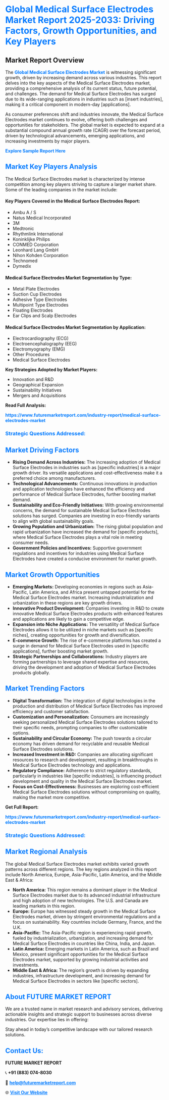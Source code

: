 <h1 style="color: #007BFF;">Global Medical Surface Electrodes Market Report 2025-2033: Driving Factors, Growth Opportunities, and Key Players</h1>

<section id="overview">
<h2>Market Report Overview</h2>
<p>The <a href="https://www.futuremarketreport.com/industry-report/medical-surface-electrodes-market" style="color: #007BFF; text-decoration: none;"><strong>Global Medical Surface Electrodes Market</strong></a> is witnessing significant growth, driven by increasing demand across various industries. This report delves into the key aspects of the Medical Surface Electrodes market, providing a comprehensive analysis of its current status, future potential, and challenges. The demand for Medical Surface Electrodes has surged due to its wide-ranging applications in industries such as [insert industries], making it a critical component in modern-day [applications].</p>
<p>As consumer preferences shift and industries innovate, the Medical Surface Electrodes market continues to evolve, offering both challenges and opportunities for stakeholders. The global market is expected to expand at a substantial compound annual growth rate (CAGR) over the forecast period, driven by technological advancements, emerging applications, and increasing investments by major players.</p>
</section>

<section id="overview">
<p><a href="https://www.futuremarketreport.com/request-sample/reportId=127079" style="color: #007BFF; text-decoration: none;"><strong>Explore Sample Report Here</strong></a></p>
</section>

<section id="key-players">
<h2 style="color: #007BFF;">Market Key Players Analysis</h2>
<p>The Medical Surface Electrodes market is characterized by intense competition among key players striving to capture a larger market share. Some of the leading companies in the market include:</p>
<h4>Key Players Covered in the Medical Surface Electrodes Report:</h4>
<ul><li>Ambu A / S</li><li>Natus Medical Incorporated</li><li>3M</li><li>Medtronic</li><li>Rhythmlink International</li><li>Koninklijke Philips</li><li>CONMED Corporation</li><li>Leonhard Lang GmbH</li><li>Nihon Kohden Corporation</li><li>Technomed</li><li>Dymedix</li></ul>
<h4>Medical Surface Electrodes Market Segmentation by Type:</h4>
<ul><li>Metal Plate Electrodes</li><li>Suction Cup Electrodes</li><li>Adhesive Type Electrodes</li><li>Multipoint Type Electrodes</li><li>Floating Electrodes</li><li>Ear Clips and Scalp Electrodes</li></ul>

<h4>Medical Surface Electrodes Market Segmentation by Application:</h4>
<ul><li>Electrocardiography (ECG)</li><li>Electroencephalography (EEG)</li><li>Electromyography (EMG)</li><li>Other Procedures</li><li>Medical Surface Electrodes</li></ul>
<p><strong>Key Strategies Adopted by Market Players:</strong></p>
<ul>
<li>Innovation and R&D</li>
<li>Geographical Expansion</li>
<li>Sustainability Initiatives</li>
<li>Mergers and Acquisitions</li>
</ul>
</section>

<section>
<p><strong>Read Full Analysis: </strong></p><a href="https://www.futuremarketreport.com/industry-report/medical-surface-electrodes-market" style="color: #007BFF; text-decoration: none;"><strong>https://www.futuremarketreport.com/industry-report/medical-surface-electrodes-market</strong></a>
<h3 style="color: #007BFF;">Strategic Questions Addressed:</h3>
</section>

<section id="driving-factors">
<h2 style="color: #007BFF;">Market Driving Factors</h2>
<ul>
<li><strong>Rising Demand Across Industries:</strong> The increasing adoption of Medical Surface Electrodes in industries such as [specific industries] is a major growth driver. Its versatile applications and cost-effectiveness make it a preferred choice among manufacturers.</li>
<li><strong>Technological Advancements:</strong> Continuous innovations in production and application technologies have enhanced the efficiency and performance of Medical Surface Electrodes, further boosting market demand.</li>
<li><strong>Sustainability and Eco-Friendly Initiatives:</strong> With growing environmental concerns, the demand for sustainable Medical Surface Electrodes solutions has surged. Companies are investing in eco-friendly variants to align with global sustainability goals.</li>
<li><strong>Growing Population and Urbanization:</strong> The rising global population and rapid urbanization have increased the demand for [specific products], where Medical Surface Electrodes plays a vital role in meeting consumer needs.</li>
<li><strong>Government Policies and Incentives:</strong> Supportive government regulations and incentives for industries using Medical Surface Electrodes have created a conducive environment for market growth.</li>
</ul>
</section>

<section id="growth-opportunities">
<h2 style="color: #007BFF;">Market Growth Opportunities</h2>
<ul>
<li><strong>Emerging Markets:</strong> Developing economies in regions such as Asia-Pacific, Latin America, and Africa present untapped potential for the Medical Surface Electrodes market. Increasing industrialization and urbanization in these regions are key growth drivers.</li>
<li><strong>Innovative Product Development:</strong> Companies investing in R&D to create innovative Medical Surface Electrodes products with enhanced features and applications are likely to gain a competitive edge.</li>
<li><strong>Expansion into Niche Applications:</strong> The versatility of Medical Surface Electrodes allows it to be utilized in niche markets such as [specific niches], creating opportunities for growth and diversification.</li>
<li><strong>E-commerce Growth:</strong> The rise of e-commerce platforms has created a surge in demand for Medical Surface Electrodes used in [specific applications], further boosting market growth.</li>
<li><strong>Strategic Partnerships and Collaborations:</strong> Industry players are forming partnerships to leverage shared expertise and resources, driving the development and adoption of Medical Surface Electrodes products globally.</li>
</ul>
</section>

<section id="trending-factors">
<h2 style="color: #007BFF;">Market Trending Factors</h2>
<ul>
<li><strong>Digital Transformation:</strong> The integration of digital technologies in the production and distribution of Medical Surface Electrodes has improved efficiency and customer satisfaction.</li>
<li><strong>Customization and Personalization:</strong> Consumers are increasingly seeking personalized Medical Surface Electrodes solutions tailored to their specific needs, prompting companies to offer customizable options.</li>
<li><strong>Sustainability and Circular Economy:</strong> The push towards a circular economy has driven demand for recyclable and reusable Medical Surface Electrodes solutions.</li>
<li><strong>Increased Investment in R&D:</strong> Companies are allocating significant resources to research and development, resulting in breakthroughs in Medical Surface Electrodes technology and applications.</li>
<li><strong>Regulatory Compliance:</strong> Adherence to strict regulatory standards, particularly in industries like [specific industries], is influencing product development and quality in the Medical Surface Electrodes market.</li>
<li><strong>Focus on Cost-Effectiveness:</strong> Businesses are exploring cost-efficient Medical Surface Electrodes solutions without compromising on quality, making the market more competitive.</li>
</ul>
</section>

<section>
<p><strong>Get Full Report: </strong></p><a href="https://www.futuremarketreport.com/industry-report/medical-surface-electrodes-market" style="color: #007BFF; text-decoration: none;"><strong>https://www.futuremarketreport.com/industry-report/medical-surface-electrodes-market</strong></a>
<h3 style="color: #007BFF;">Strategic Questions Addressed:</h3>
</section>


<section id="regional-analysis">
<h2 style="color: #007BFF;">Market Regional Analysis</h2>
<p>The global Medical Surface Electrodes market exhibits varied growth patterns across different regions. The key regions analyzed in this report include North America, Europe, Asia-Pacific, Latin America, and the Middle East & Africa:</p>
<ul>
<li><strong>North America:</strong> This region remains a dominant player in the Medical Surface Electrodes market due to its advanced industrial infrastructure and high adoption of new technologies. The U.S. and Canada are leading markets in this region.</li>
<li><strong>Europe:</strong> Europe has witnessed steady growth in the Medical Surface Electrodes market, driven by stringent environmental regulations and a focus on sustainability. Key countries include Germany, France, and the U.K.</li>
<li><strong>Asia-Pacific:</strong> The Asia-Pacific region is experiencing rapid growth, fueled by industrialization, urbanization, and increasing demand for Medical Surface Electrodes in countries like China, India, and Japan.</li>
<li><strong>Latin America:</strong> Emerging markets in Latin America, such as Brazil and Mexico, present significant opportunities for the Medical Surface Electrodes market, supported by growing industrial activities and investments.</li>
<li><strong>Middle East & Africa:</strong> The region’s growth is driven by expanding industries, infrastructure development, and increasing demand for Medical Surface Electrodes in sectors like [specific sectors].</li>
</ul>
</section>

<footer>
<h2 style="color: #007BFF;">About FUTURE MARKET REPORT</h2>
<p>We are a trusted name in market research and advisory services, delivering actionable insights and strategic support to businesses across diverse industries. Our expertise lies in offering:</p>

<p>Stay ahead in today’s competitive landscape with our tailored research solutions.</p>

<h2 style="color: #007BFF;">Contact Us:</h2>
<p><strong>FUTURE MARKET REPORT</strong></p>
<p>📞 <strong>+91 (883) 074-8030</strong></p>
<p>📧 <strong><a href="mailto:help@futuremarketreport.com" style="color: #007BFF;">help@futuremarketreport.com</a></strong></p>
<p>🌐 <strong><a href="https://www.futuremarketreport.com/" style="color: #007BFF;">Visit Our Website</a></strong></p>
</footer>